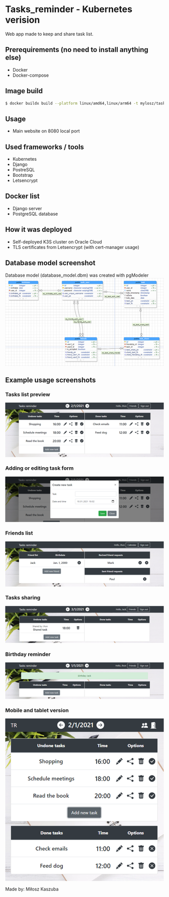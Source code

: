 # Tasks_reminder - Kubernetes verision

Web app made to keep and share task list.

## Prerequirements (no need to install anything else)
* Docker
* Docker-compose

## Image build
```sh
$ docker buildx build --platform linux/amd64,linux/arm64 -t mylosz/tasks-reminder:<tag> --push .
```

## Usage
* Main website on 8080 local port

## Used frameworks / tools
* Kubernetes
* Django
* PostreSQL
* Bootstrap
* Letsencrypt

## Docker list
* Django server
* PostgreSQL database

## How it was deployed
* Self-deployed K3S cluster on Oracle Cloud
* TLS certificates from Letsencrypt (with cert-manager usage)

## Database model screenshot
Database model (database_model.dbm) was created with pgModeler
![alt text](https://github.com/miloszk9/Tasks_reminder/blob/master/example%20screenshots/pgmodeler_screenshot.PNG?raw=true)

## Example usage screenshots

### Tasks list preview
![alt text](https://github.com/miloszk9/Tasks_reminder/blob/master/example%20screenshots/tasks_list.PNG?raw=true)

### Adding or editing task form
![alt text](https://github.com/miloszk9/Tasks_reminder/blob/master/example%20screenshots/tasks_create.PNG?raw=true)

### Friends list
![alt text](https://github.com/miloszk9/Tasks_reminder/blob/master/example%20screenshots/friendlist.PNG?raw=true)

### Tasks sharing
![alt text](https://github.com/miloszk9/Tasks_reminder/blob/master/example%20screenshots/task_share.PNG?raw=true)

### Birthday reminder
![alt text](https://github.com/miloszk9/Tasks_reminder/blob/master/example%20screenshots/birthday_reminder.PNG?raw=true)

### Mobile and tablet version
![alt text](https://github.com/miloszk9/Tasks_reminder/blob/master/example%20screenshots/tablet_version.PNG?raw=true)

Made by: Miłosz Kaszuba
